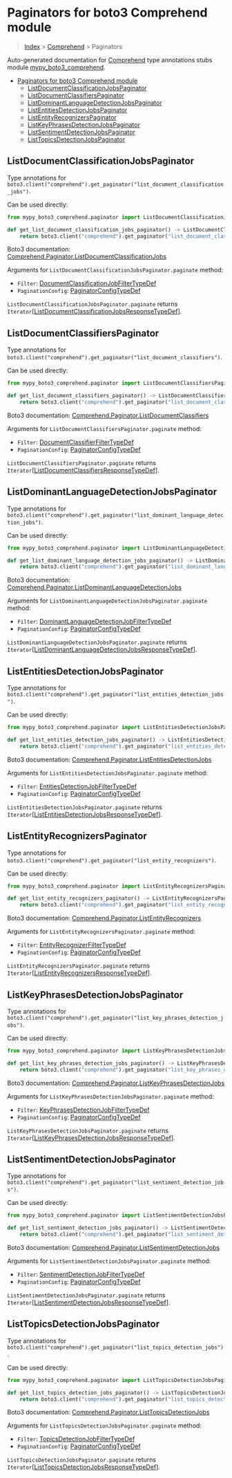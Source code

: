 # Paginators for boto3 Comprehend module

> [Index](..) > [Comprehend](.) > Paginators

Auto-generated documentation for
[Comprehend](https://boto3.amazonaws.com/v1/documentation/api/1.17.71/reference/services/comprehend.html#Comprehend)
type annotations stubs module
[mypy_boto3_comprehend](https://pypi.org/project/mypy-boto3-comprehend/).

- [Paginators for boto3 Comprehend module](#paginators-for-boto3-comprehend-module)
  - [ListDocumentClassificationJobsPaginator](#listdocumentclassificationjobspaginator)
  - [ListDocumentClassifiersPaginator](#listdocumentclassifierspaginator)
  - [ListDominantLanguageDetectionJobsPaginator](#listdominantlanguagedetectionjobspaginator)
  - [ListEntitiesDetectionJobsPaginator](#listentitiesdetectionjobspaginator)
  - [ListEntityRecognizersPaginator](#listentityrecognizerspaginator)
  - [ListKeyPhrasesDetectionJobsPaginator](#listkeyphrasesdetectionjobspaginator)
  - [ListSentimentDetectionJobsPaginator](#listsentimentdetectionjobspaginator)
  - [ListTopicsDetectionJobsPaginator](#listtopicsdetectionjobspaginator)

## ListDocumentClassificationJobsPaginator

Type annotations for
`boto3.client("comprehend").get_paginator("list_document_classification_jobs")`.

Can be used directly:

```python
from mypy_boto3_comprehend.paginator import ListDocumentClassificationJobsPaginator

def get_list_document_classification_jobs_paginator() -> ListDocumentClassificationJobsPaginator:
    return boto3.client("comprehend").get_paginator("list_document_classification_jobs")
```

Boto3 documentation:
[Comprehend.Paginator.ListDocumentClassificationJobs](https://boto3.amazonaws.com/v1/documentation/api/1.17.71/reference/services/comprehend.html#Comprehend.Paginator.ListDocumentClassificationJobs)

Arguments for `ListDocumentClassificationJobsPaginator.paginate` method:

- `Filter`:
  [DocumentClassificationJobFilterTypeDef](./type_defs.md#documentclassificationjobfiltertypedef)
- `PaginationConfig`:
  [PaginatorConfigTypeDef](./type_defs.md#paginatorconfigtypedef)

`ListDocumentClassificationJobsPaginator.paginate` returns
`Iterator`\[[ListDocumentClassificationJobsResponseTypeDef](./type_defs.md#listdocumentclassificationjobsresponsetypedef)\].

## ListDocumentClassifiersPaginator

Type annotations for
`boto3.client("comprehend").get_paginator("list_document_classifiers")`.

Can be used directly:

```python
from mypy_boto3_comprehend.paginator import ListDocumentClassifiersPaginator

def get_list_document_classifiers_paginator() -> ListDocumentClassifiersPaginator:
    return boto3.client("comprehend").get_paginator("list_document_classifiers")
```

Boto3 documentation:
[Comprehend.Paginator.ListDocumentClassifiers](https://boto3.amazonaws.com/v1/documentation/api/1.17.71/reference/services/comprehend.html#Comprehend.Paginator.ListDocumentClassifiers)

Arguments for `ListDocumentClassifiersPaginator.paginate` method:

- `Filter`:
  [DocumentClassifierFilterTypeDef](./type_defs.md#documentclassifierfiltertypedef)
- `PaginationConfig`:
  [PaginatorConfigTypeDef](./type_defs.md#paginatorconfigtypedef)

`ListDocumentClassifiersPaginator.paginate` returns
`Iterator`\[[ListDocumentClassifiersResponseTypeDef](./type_defs.md#listdocumentclassifiersresponsetypedef)\].

## ListDominantLanguageDetectionJobsPaginator

Type annotations for
`boto3.client("comprehend").get_paginator("list_dominant_language_detection_jobs")`.

Can be used directly:

```python
from mypy_boto3_comprehend.paginator import ListDominantLanguageDetectionJobsPaginator

def get_list_dominant_language_detection_jobs_paginator() -> ListDominantLanguageDetectionJobsPaginator:
    return boto3.client("comprehend").get_paginator("list_dominant_language_detection_jobs")
```

Boto3 documentation:
[Comprehend.Paginator.ListDominantLanguageDetectionJobs](https://boto3.amazonaws.com/v1/documentation/api/1.17.71/reference/services/comprehend.html#Comprehend.Paginator.ListDominantLanguageDetectionJobs)

Arguments for `ListDominantLanguageDetectionJobsPaginator.paginate` method:

- `Filter`:
  [DominantLanguageDetectionJobFilterTypeDef](./type_defs.md#dominantlanguagedetectionjobfiltertypedef)
- `PaginationConfig`:
  [PaginatorConfigTypeDef](./type_defs.md#paginatorconfigtypedef)

`ListDominantLanguageDetectionJobsPaginator.paginate` returns
`Iterator`\[[ListDominantLanguageDetectionJobsResponseTypeDef](./type_defs.md#listdominantlanguagedetectionjobsresponsetypedef)\].

## ListEntitiesDetectionJobsPaginator

Type annotations for
`boto3.client("comprehend").get_paginator("list_entities_detection_jobs")`.

Can be used directly:

```python
from mypy_boto3_comprehend.paginator import ListEntitiesDetectionJobsPaginator

def get_list_entities_detection_jobs_paginator() -> ListEntitiesDetectionJobsPaginator:
    return boto3.client("comprehend").get_paginator("list_entities_detection_jobs")
```

Boto3 documentation:
[Comprehend.Paginator.ListEntitiesDetectionJobs](https://boto3.amazonaws.com/v1/documentation/api/1.17.71/reference/services/comprehend.html#Comprehend.Paginator.ListEntitiesDetectionJobs)

Arguments for `ListEntitiesDetectionJobsPaginator.paginate` method:

- `Filter`:
  [EntitiesDetectionJobFilterTypeDef](./type_defs.md#entitiesdetectionjobfiltertypedef)
- `PaginationConfig`:
  [PaginatorConfigTypeDef](./type_defs.md#paginatorconfigtypedef)

`ListEntitiesDetectionJobsPaginator.paginate` returns
`Iterator`\[[ListEntitiesDetectionJobsResponseTypeDef](./type_defs.md#listentitiesdetectionjobsresponsetypedef)\].

## ListEntityRecognizersPaginator

Type annotations for
`boto3.client("comprehend").get_paginator("list_entity_recognizers")`.

Can be used directly:

```python
from mypy_boto3_comprehend.paginator import ListEntityRecognizersPaginator

def get_list_entity_recognizers_paginator() -> ListEntityRecognizersPaginator:
    return boto3.client("comprehend").get_paginator("list_entity_recognizers")
```

Boto3 documentation:
[Comprehend.Paginator.ListEntityRecognizers](https://boto3.amazonaws.com/v1/documentation/api/1.17.71/reference/services/comprehend.html#Comprehend.Paginator.ListEntityRecognizers)

Arguments for `ListEntityRecognizersPaginator.paginate` method:

- `Filter`:
  [EntityRecognizerFilterTypeDef](./type_defs.md#entityrecognizerfiltertypedef)
- `PaginationConfig`:
  [PaginatorConfigTypeDef](./type_defs.md#paginatorconfigtypedef)

`ListEntityRecognizersPaginator.paginate` returns
`Iterator`\[[ListEntityRecognizersResponseTypeDef](./type_defs.md#listentityrecognizersresponsetypedef)\].

## ListKeyPhrasesDetectionJobsPaginator

Type annotations for
`boto3.client("comprehend").get_paginator("list_key_phrases_detection_jobs")`.

Can be used directly:

```python
from mypy_boto3_comprehend.paginator import ListKeyPhrasesDetectionJobsPaginator

def get_list_key_phrases_detection_jobs_paginator() -> ListKeyPhrasesDetectionJobsPaginator:
    return boto3.client("comprehend").get_paginator("list_key_phrases_detection_jobs")
```

Boto3 documentation:
[Comprehend.Paginator.ListKeyPhrasesDetectionJobs](https://boto3.amazonaws.com/v1/documentation/api/1.17.71/reference/services/comprehend.html#Comprehend.Paginator.ListKeyPhrasesDetectionJobs)

Arguments for `ListKeyPhrasesDetectionJobsPaginator.paginate` method:

- `Filter`:
  [KeyPhrasesDetectionJobFilterTypeDef](./type_defs.md#keyphrasesdetectionjobfiltertypedef)
- `PaginationConfig`:
  [PaginatorConfigTypeDef](./type_defs.md#paginatorconfigtypedef)

`ListKeyPhrasesDetectionJobsPaginator.paginate` returns
`Iterator`\[[ListKeyPhrasesDetectionJobsResponseTypeDef](./type_defs.md#listkeyphrasesdetectionjobsresponsetypedef)\].

## ListSentimentDetectionJobsPaginator

Type annotations for
`boto3.client("comprehend").get_paginator("list_sentiment_detection_jobs")`.

Can be used directly:

```python
from mypy_boto3_comprehend.paginator import ListSentimentDetectionJobsPaginator

def get_list_sentiment_detection_jobs_paginator() -> ListSentimentDetectionJobsPaginator:
    return boto3.client("comprehend").get_paginator("list_sentiment_detection_jobs")
```

Boto3 documentation:
[Comprehend.Paginator.ListSentimentDetectionJobs](https://boto3.amazonaws.com/v1/documentation/api/1.17.71/reference/services/comprehend.html#Comprehend.Paginator.ListSentimentDetectionJobs)

Arguments for `ListSentimentDetectionJobsPaginator.paginate` method:

- `Filter`:
  [SentimentDetectionJobFilterTypeDef](./type_defs.md#sentimentdetectionjobfiltertypedef)
- `PaginationConfig`:
  [PaginatorConfigTypeDef](./type_defs.md#paginatorconfigtypedef)

`ListSentimentDetectionJobsPaginator.paginate` returns
`Iterator`\[[ListSentimentDetectionJobsResponseTypeDef](./type_defs.md#listsentimentdetectionjobsresponsetypedef)\].

## ListTopicsDetectionJobsPaginator

Type annotations for
`boto3.client("comprehend").get_paginator("list_topics_detection_jobs")`.

Can be used directly:

```python
from mypy_boto3_comprehend.paginator import ListTopicsDetectionJobsPaginator

def get_list_topics_detection_jobs_paginator() -> ListTopicsDetectionJobsPaginator:
    return boto3.client("comprehend").get_paginator("list_topics_detection_jobs")
```

Boto3 documentation:
[Comprehend.Paginator.ListTopicsDetectionJobs](https://boto3.amazonaws.com/v1/documentation/api/1.17.71/reference/services/comprehend.html#Comprehend.Paginator.ListTopicsDetectionJobs)

Arguments for `ListTopicsDetectionJobsPaginator.paginate` method:

- `Filter`:
  [TopicsDetectionJobFilterTypeDef](./type_defs.md#topicsdetectionjobfiltertypedef)
- `PaginationConfig`:
  [PaginatorConfigTypeDef](./type_defs.md#paginatorconfigtypedef)

`ListTopicsDetectionJobsPaginator.paginate` returns
`Iterator`\[[ListTopicsDetectionJobsResponseTypeDef](./type_defs.md#listtopicsdetectionjobsresponsetypedef)\].
